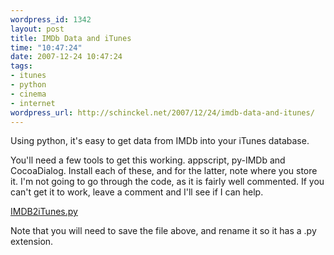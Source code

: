 ```yaml
--- 
wordpress_id: 1342
layout: post
title: IMDb Data and iTunes
time: "10:47:24"
date: 2007-12-24 10:47:24
tags: 
- itunes
- python
- cinema
- internet
wordpress_url: http://schinckel.net/2007/12/24/imdb-data-and-itunes/
---
```

Using python, it's easy to get data from IMDb into your iTunes database.

You'll need a few tools to get this working. appscript, py-IMDb and CocoaDialog. Install each of these, and for the latter, note where you store it. I'm not going to go through the code, as it is fairly well commented. If you can't get it to work, leave a comment and I'll see if I can help.

[IMDB2iTunes.py][1]  


Note that you will need to save the file above, and rename it so it has a .py extension.

   [1]: /images/2007/12/imdb2itunes_py.txt (imdb2itunes.py)

